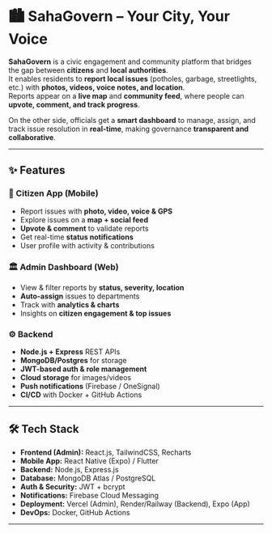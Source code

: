 # 🏙️ SahaGovern – Your City, Your Voice

**SahaGovern** is a civic engagement and community platform that bridges the gap between **citizens** and **local authorities**.  
It enables residents to **report local issues** (potholes, garbage, streetlights, etc.) with **photos, videos, voice notes, and location**.  
Reports appear on a **live map** and **community feed**, where people can **upvote, comment, and track progress**.  

On the other side, officials get a **smart dashboard** to manage, assign, and track issue resolution in **real-time**, making governance **transparent and collaborative**.  

---

## ✨ Features  

### 👤 Citizen App (Mobile)  
- Report issues with **photo, video, voice & GPS**  
- Explore issues on a **map + social feed**  
- **Upvote & comment** to validate reports  
- Get real-time **status notifications**  
- User profile with activity & contributions  

### 🏛️ Admin Dashboard (Web)  
- View & filter reports by **status, severity, location**  
- **Auto-assign** issues to departments  
- Track with **analytics & charts**  
- Insights on **citizen engagement & top issues**  

### ⚙️ Backend  
- **Node.js + Express** REST APIs  
- **MongoDB/Postgres** for storage  
- **JWT-based auth & role management**  
- **Cloud storage** for images/videos  
- **Push notifications** (Firebase / OneSignal)  
- **CI/CD** with Docker + GitHub Actions  

---

## 🛠️ Tech Stack  

- **Frontend (Admin):** React.js, TailwindCSS, Recharts  
- **Mobile App:** React Native (Expo) / Flutter  
- **Backend:** Node.js, Express.js  
- **Database:** MongoDB Atlas / PostgreSQL  
- **Auth & Security:** JWT + bcrypt  
- **Notifications:** Firebase Cloud Messaging  
- **Deployment:** Vercel (Admin), Render/Railway (Backend), Expo (App)  
- **DevOps:** Docker, GitHub Actions  

---

